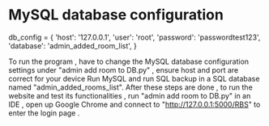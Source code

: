 # MySQL database configuration
db_config = {
    'host': '127.0.0.1',
    'user': 'root',
    'password': 'passwordtest123',
    'database': 'admin_added_room_list',
}


To run the program , have to change the MySQL database configuration settings under 
"admin add room to DB.py" , ensure host and port are correct for your device
Run MySQL and run SQL backup in a SQL database named "admin_added_rooms_list". After these steps are done , to run the website and test its functionalities , run "admin add room to DB.py" in an IDE , open up Google Chrome and 
connect to "http://127.0.0.1:5000/RBS" to enter the login page .

